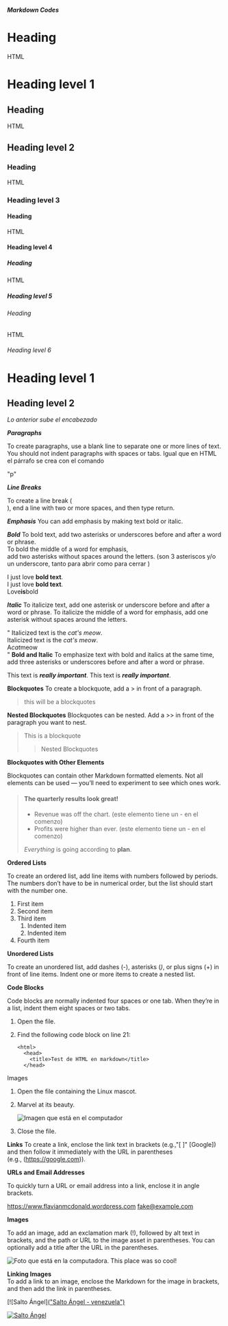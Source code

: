 ***Markdown Codes***

# Heading 
HTML
<h1>Heading level 1</h1>	

## Heading 
HTML
<h2>Heading level 2</h2>	

### Heading 
HTML
<h3>Heading level 3</h3>	

#### Heading 
HTML
<h4>Heading level 4</h4>	

##### Heading 
HTML
<h5>Heading level 5</h5>	

###### Heading 
HTML
<h6>Heading level 6</6>	

Heading level 1
=============== 
Heading level 2
---------------
*Lo anterior sube el encabezado*

***Paragraphs***

To create paragraphs, use a blank line to separate one or more lines of text. <br> You should not indent paragraphs with spaces or tabs.
Igual que en HTML el párrafo se crea con el comando 
<p> "p" </p>

***Line Breaks***

To create a line break (<br>), end a line with two or more spaces, and then type return.

***Emphasis***
You can add emphasis by making text bold or italic.

***Bold***
To bold text, add two asterisks or underscores before and after a word or phrase. <br> To bold the middle of a word for emphasis, <br> add two asterisks without spaces around the letters.
(son 3 asteriscos y/o un underscore, tanto para abrir como para cerrar )

I just love **bold text**.	
I just love __bold text__.	
Love**is**bold

***Italic***
To italicize text, add one asterisk or underscore before and after a word or phrase. To italicize the middle of a word for emphasis, add one asterisk without spaces around the letters.

"
Italicized text is the *cat's meow*.	
Italicized text is the _cat's meow_.	
A*cat*meow	
"
**Bold and Italic**
To emphasize text with bold and italics at the same time, add three asterisks or underscores before and after a word or phrase.

This text is __*really important*__.
This text is **_really important_**.

**Blockquotes**
To create a blockquote, add a > in front of a paragraph.
> this will be a blockquotes

**Nested Blockquotes**
Blockquotes can be nested. Add a >> in front of the paragraph you want to nest.
>  This is a blockquote
>
>> Nested Blockquotes

**Blockquotes with Other Elements**

Blockquotes can contain other Markdown formatted elements. Not all elements can be used — you’ll need to experiment to see which ones work.

> #### The quarterly results look great!
>
> - Revenue was off the chart. (este elemento tiene un - en el comenzo)
> - Profits were higher than ever. (este elemento tiene un - en el comenzo)
>
>  *Everything* is going according to **plan**.

**Ordered Lists**

To create an ordered list, add line items with numbers followed by periods. <br> The numbers don’t have to be in numerical order, but the list should start with the number one.

1. First item
2. Second item
3. Third item
    1. Indented item
    2. Indented item
4. Fourth item

**Unordered Lists**

To create an unordered list, add dashes (-), asterisks (*)*, or plus signs (+) in front of line items. Indent one or more items to create a nested list.

**Code Blocks**

Code blocks are normally indented four spaces or one tab. When they’re in a list, indent them eight spaces or two tabs.

1.  Open the file.
2.  Find the following code block on line 21:

        <html>
          <head>
            <title>Test de HTML en markdown</title>
          </head>

Images

1.  Open the file containing the Linux mascot.
2.  Marvel at its beauty.

    ![Imagen que está en el computador](C:\Users\BlueShift\Downloads\Varios\1069246_10151790091542640_1805570192_n.jpg)

3.  Close the file.

**Links**
To create a link, enclose the link text in brackets (e.g.,"[  ]" [Google]) and then follow it immediately with the URL in parentheses <br> (e.g., (https://google.com)).

**URLs and Email Addresses**

To quickly turn a URL or email address into a link, enclose it in angle brackets.

<https://www.flavianmcdonald.wordpress.com>
<fake@example.com>

**Images**

To add an image, add an exclamation mark (!), followed by alt text in brackets, and the path or URL to the image asset in parentheses. You can optionally add a title after the URL in the parentheses.

![Foto que está en la computadora. This place was so cool!](C:\Users\BlueShift\Downloads\Varios\1069246_10151790091542640_1805570192_n.jpg "Foto que esttá en la pc")

**Linking Images**
<br>
To add a link to an image, enclose the Markdown for the image in brackets, and then add the link in parentheses.

[![Salto Ángel][("Salto Ángel - venezuela")](https://trilhandomontanhas.com/arquivos/2018-10/salto-angel-venezuela-media.jpg) 

[![Salto Ángel]("" "Salto Ángel")](https://trilhandomontanhas.com/arquivos/2018-10/salto-angel-venezuela-media.jpg)
